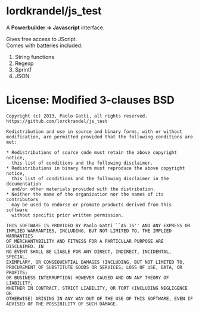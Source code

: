 lordkrandel/js_test
=======================

A **Powerbuilder -> Javascript** interface.  

Gives free access to JScript.  
Comes with batteries included:

1.  String functions
2.  Regexp
3.  Sprintf
4.  JSON


License: Modified 3-clauses BSD
===============================

    Copyright (c) 2013, Paolo Gatti, all rights reserved.
    https://github.com/lordkrandel/js_test

    Redistribution and use in source and binary forms, with or without
    modification, are permitted provided that the following conditions are met:

    * Redistributions of source code must retain the above copyright notice,
      this list of conditions and the following disclaimer. 
    * Redistributions in binary form must reproduce the above copyright notice,
      this list of conditions and the following disclaimer in the documentation
      and/or other materials provided with the distribution. 
    * Neither the name of the organization nor the names of its contributors
      may be used to endorse or promote products derived from this software
      without specific prior written permission.

    THIS SOFTWARE IS PROVIDED BY Paolo Gatti ``AS IS'' AND ANY EXPRESS OR
    IMPLIED WARRANTIES, INCLUDING, BUT NOT LIMITED TO, THE IMPLIED WARRANTIES
    OF MERCHANTABILITY AND FITNESS FOR A PARTICULAR PURPOSE ARE DISCLAIMED. IN
    NO EVENT SHALL BE LIABLE FOR ANY DIRECT, INDIRECT, INCIDENTAL, SPECIAL,
    EXEMPLARY, OR CONSEQUENTIAL DAMAGES (INCLUDING, BUT NOT LIMITED TO,
    PROCUREMENT OF SUBSTITUTE GOODS OR SERVICES; LOSS OF USE, DATA, OR PROFITS;
    OR BUSINESS INTERRUPTION) HOWEVER CAUSED AND ON ANY THEORY OF LIABILITY,
    WHETHER IN CONTRACT, STRICT LIABILITY, OR TORT (INCLUDING NEGLIGENCE OR
    OTHERWISE) ARISING IN ANY WAY OUT OF THE USE OF THIS SOFTWARE, EVEN IF
    ADVISED OF THE POSSIBILITY OF SUCH DAMAGE.

